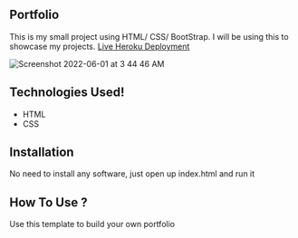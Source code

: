 ## Portfolio
This is my small project using HTML/ CSS/ BootStrap. I will be using this to showcase my projects.
[Live Heroku Deployment](https://portfolio-soheil.herokuapp.com/)

![Screenshot 2022-06-01 at 3 44 46 AM](https://user-images.githubusercontent.com/104791915/171293847-c0c90ef8-12c6-4fb7-b0e5-c45c740b19ff.png)

## Technologies Used!

* HTML
* CSS

## Installation
No need to install any software, just open up index.html and run it

## How To Use ?
Use this template to build your own portfolio
